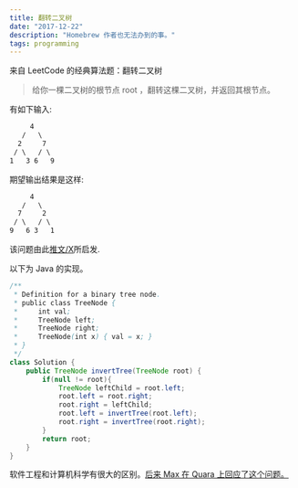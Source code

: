 ```yaml
---
title: 翻转二叉树
date: "2017-12-22"
description: "Homebrew 作者也无法办到的事。"
tags: programming
---
```


来自 LeetCode 的经典算法题：翻转二叉树

> 给你一棵二叉树的根节点 root ，翻转这棵二叉树，并返回其根节点。

有如下输入:

```txt
     4
   /   \
  2     7
 / \   / \
1   3 6   9
```

期望输出结果是这样:

```txt
     4
   /   \
  7     2
 / \   / \
9   6 3   1
```

该问题由此[推文/X](https://twitter.com/mxcl/status/608682016205344768)所启发.

<div>
    <tweet id="608682016205344768" />
</div>

以下为 Java 的实现。

```java
/**
 * Definition for a binary tree node.
 * public class TreeNode {
 *     int val;
 *     TreeNode left;
 *     TreeNode right;
 *     TreeNode(int x) { val = x; }
 * }
 */
class Solution {
    public TreeNode invertTree(TreeNode root) {
        if(null != root){
            TreeNode leftChild = root.left;
            root.left = root.right;
            root.right = leftChild;
            root.left = invertTree(root.left);
            root.right = invertTree(root.right);
        }
        return root;
    }
}
```

软件工程和计算机科学有很大的区别。[后来 Max 在 Quara 上回应了这个问题。](https://bit.ly/2HqaTe5)
